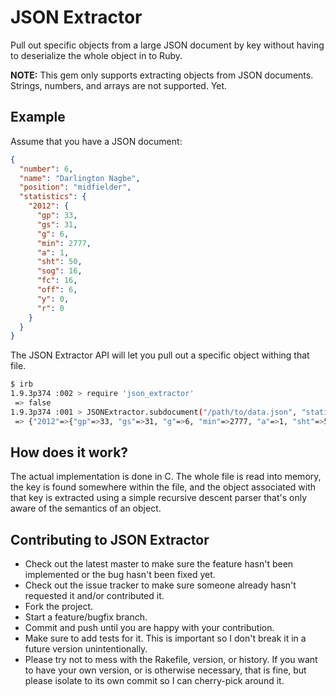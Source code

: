 # JSON Extractor

Pull out specific objects from a large JSON document by key without having to
deserialize the whole object in to Ruby.

**NOTE:** This gem only supports extracting objects from JSON documents.
Strings, numbers, and arrays are not supported. Yet.

## Example

Assume that you have a JSON document:

``` json
{
  "number": 6,
  "name": "Darlington Nagbe",
  "position": "midfielder",
  "statistics": {
    "2012": {
      "gp": 33,
      "gs": 31,
      "g": 6,
      "min": 2777,
      "a": 1,
      "sht": 50,
      "sog": 16,
      "fc": 16,
      "off": 6,
      "y": 0,
      "r": 0
    }
  }
}
```

The JSON Extractor API will let you pull out a specific object withing that
file.

``` bash
$ irb
1.9.3p374 :002 > require 'json_extractor'
 => false
1.9.3p374 :001 > JSONExtractor.subdocument("/path/to/data.json", "statistics")
 => {"2012"=>{"gp"=>33, "gs"=>31, "g"=>6, "min"=>2777, "a"=>1, "sht"=>50, "sog"=>16, "fc"=>16, "off"=>6, "y"=>0, "r"=>0}}
```

## How does it work?

The actual implementation is done in C. The whole file is read into memory, the
key is found somewhere within the file, and the object associated with that key
is extracted using a simple recursive descent parser that's only aware of the
semantics of an object.

## Contributing to JSON Extractor
 
* Check out the latest master to make sure the feature hasn't been implemented or the bug hasn't been fixed yet.
* Check out the issue tracker to make sure someone already hasn't requested it and/or contributed it.
* Fork the project.
* Start a feature/bugfix branch.
* Commit and push until you are happy with your contribution.
* Make sure to add tests for it. This is important so I don't break it in a future version unintentionally.
* Please try not to mess with the Rakefile, version, or history. If you want to have your own version, or is otherwise necessary, that is fine, but please isolate to its own commit so I can cherry-pick around it.

